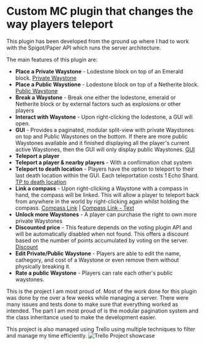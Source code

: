 # Custom MC plugin that changes the way players teleport
This plugin has been developed from the ground up where I had to work with the Spigot/Paper API which runs the server architecture. 

The main features of this plugin are:
- **Place a Private Waystone** - Lodestone block on top of an Emerald block. [Private Waystone](https://cdn.discordapp.com/attachments/859895650900377610/1059539254885220433/image.png?ex=6626acd3&is=661437d3&hm=87ac0e3edd6153c8da1c2d32bb1916585663107e02b03eb59ce0e8c5b800ffae& "Private Waystone")
- **Place a Public Waystione** - Lodestone block on top of a Netherite block. [Public Waystone](https://media.discordapp.net/attachments/859895650900377610/1059539255262728242/image.png?ex=6626acd3&is=661437d3&hm=71d97b9bb1092b9d71140707ffc8cc7c76acf468f3a52f16be2949c19faec27d&=&format=webp&quality=lossless "Public Waystone")
- **Break a Waystone** - Break one either the lodestone, emerald or Netherite block or by external factors such as explosions or other players
- **Interact with Waystone**  - Upon right-clicking the lodestone, a GUI will open.
- **GUI** - Provides a paginated, modular split-view with private Waystones on top and Public Waystones on the bottom. If there are more public Waystones available and it finished displaying all the player's current active Waystones, then the GUI will only display public Waystones. [GUI](https://cdn.discordapp.com/attachments/866756818712789002/1227541750135132232/image.png?ex=6628c857&is=66165357&hm=aeac65cbde97e84bedc28beb3a04d186d8477a89f12c4cee78033f959d792a15& "GUI showcase")
- **Teleport a player** 
- **Teleport a player & nearby players** - With a confirmation chat system
- **Teleport to death location** - Players have the option to teleport to their last death location within the GUI. Each teleportation costs 1 Echo Shard. [TP to death location](https://cdn.discordapp.com/attachments/866756818712789002/1227543301800984606/image.png?ex=6628c9c9&is=661654c9&hm=9612a310b41147108068a9a3b8f08520579a67e019d22d07d285825f625c3c03& "TP to death location showcase")
- **Link a compass** - Upon right-clicking a Waystone with a compass in hand, the compass will be linked. This will allow a player to teleport back from anywhere in the world by right-clicking again whilst holding the compass. [Compass Link](https://cdn.discordapp.com/attachments/859895650900377610/1153823888191533056/image.png?ex=662839bb&is=6615c4bb&hm=3e8f13d17cd3dd95b019be4fbf3d72bf450198681eb4f28a54137367d6167a5b& "Compass Link") | [Compass Link - Text](https://cdn.discordapp.com/attachments/859895650900377610/1153823888459960431/image.png?ex=662839bc&is=6615c4bc&hm=1e4ddb8dbf231df19ec2d8aa4bd9ad274067528fe30038fa8d6bf125914239dc& "Compass Link - Text") 
- **Unlock more Waystones** - A player can purchase the right to own more private Waystones
- **Discounted price** - This feature depends on the voting plugin API and will be automatically disabled when not found. This offers a discount based on the number of points accumulated by voting on the server. [Discount](https://cdn.discordapp.com/attachments/866756818712789002/1227542489234145301/image.png?ex=6628c908&is=66165408&hm=5323430877ea980022aefd6c2fb84c7f2d89d49208e27f96e085758fd94dc685& "Discount showcase")
- **Edit Private/Public Waystone** - Players are able to edit the name, cathegory, and cost of a Waystone or even remove them without physically breaking it.
- **Rate a public Waystone** - Players can rate each other's public waystones.

This is the project I am most proud of. Most of the work done for this plugin was done by me over a few weeks while managing a server. There were many issues and tests done to make sure that everything worked as intended.
The part I am most proud of is the modular pagination system and the class inheritance used to make the development easier.

This project is also managed using Trello using multiple techniques to filter and manage my time efficiently.
![Trello Project showcase](https://cdn.discordapp.com/attachments/859859839891406869/1227571126440427622/image.png?ex=6628e3b3&is=66166eb3&hm=f72712421284a2e62f7daad448fe3d077c265ad56a80c583ea3307dc35fc4a95& "Trello project showcase")
